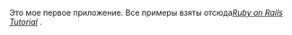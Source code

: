 Это мое первое приложение. Все примеры взяты отсюда[*Ruby on Rails Tutorial*](http://railstutorial.org/) .
